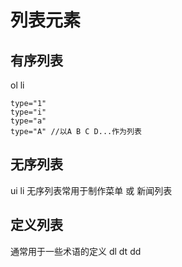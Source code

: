 # 列表元素
## 有序列表
ol li
~~~
type="1" 
type="i"
type="a"
type="A" //以A B C D...作为列表
~~~
## 无序列表
ui li
无序列表常用于制作菜单 或 新闻列表
## 定义列表
通常用于一些术语的定义
dl dt dd
